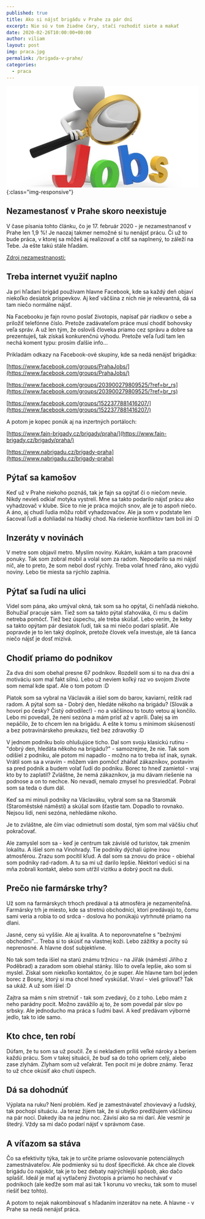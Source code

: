 ```yaml
---
published: true
title: Ako si nájsť brigádu v Prahe za pár dní
excerpt: Nie sú v tom žiadne čary, stačí rozhodiť siete a makať
date: 2020-02-26T10:00:00+00:00
author: viliam
layout: post
img: praca.jpg
permalink: /brigada-v-prahe/
categories:
  - praca
---
```


![Viliam Brozman](/images/praca-b.jpg){:class="img-responsive"}

## Nezamestanosť v Prahe skoro neexistuje

V čase písania tohto článku, čo je 17. február 2020 - je nezamestnanosť v Prahe len 1,9 %! Je naozaj takmer nemožné si tu nenájsť prácu. Či už to bude práca, v ktorej sa môžeš aj realizovať a cítiť sa naplnený, to záleží na Tebe. Ja ešte takú stále hľadám.

[Zdroj nezamestnanosti:](https://www.mpsv.cz/mesicni)

## Treba internet využiť naplno

Ja pri hľadaní brigád používam hlavne Facebook, kde sa každý deň objaví niekoľko desiatok príspevkov. Aj keď väčšina z nich nie je relevantná, dá sa tam niečo normálne nájsť.

Na Facebooku je fajn rovno poslať životopis, napísať pár riadkov o sebe a priložiť telefónne číslo. Pretože zadávateľom práce musí chodiť bohovsky veľa správ. A už len tým, že oslovíš človeka priamo cez správu a dobre sa prezentuješ, tak získaš konkurenčnú výhodu. Pretože veľa ľudí tam len nechá koment typu: prosím ďalšie info... 

Prikladám odkazy na Facebook-ové skupiny, kde sa nedá nenájsť brigádka:


[https://www.facebook.com/groups/PrahaJobs/](https://www.facebook.com/groups/PrahaJobs/)

[https://www.facebook.com/groups/203900279809525/?ref=br_rs](https://www.facebook.com/groups/203900279809525/?ref=br_rs)

[https://www.facebook.com/groups/1522377881416207/](https://www.facebook.com/groups/1522377881416207/)

A potom je kopec ponúk aj na inzertných portáloch:

[https://www.fajn-brigady.cz/brigady/praha/](https://www.fajn-brigady.cz/brigady/praha/)

[https://www.nabrigadu.cz/brigady-praha](https://www.nabrigadu.cz/brigady-praha)

## Pýtať sa kamošov

Keď už v Prahe niekoho poznáš, tak je fajn sa opýtať či o niečom nevie. Nikdy nevieš odkiaľ motyka vystrelí. Mne sa takto podarilo nájsť prácu ako vyhadzovač v klube. Síce to nie je práca mojich snov, ale je to aspoň niečo. A áno, aj chudí ľudia môžu robiť vyhadzovačov. Ale ja som v podstate len šacoval ľudí a dohliadal na hladký chod. Na riešenie konfliktov tam boli iní :D

## Inzeráty v novinách

V metre som objavil metro. Myslím noviny. Kukám, kukám a tam pracovné ponuky. Tak som zobral mobil a volal som za radom. Nepodarilo sa mi nájsť nič, ale to preto, že som nebol dosť rýchly. Treba volať hneď ráno, ako vyjdú noviny. Lebo tie miesta sa rýchlo zaplnia.

## Pýtať sa ľudí na ulici

Videl som pána, ako umýval okná, tak som sa ho opýtal, či nehľadá niekoho. Bohužiaľ pracuje sám. Tiež som sa takto pýtal sťahováka, či mu s dačím netreba pomôcť. Tiež bez úspechu, ale treba skúšať. Lebo verím, že keby sa takto opýtam pár desiatok ľudí, tak sa mi niečo podarí splašiť. Ale popravde je to len taký doplnok, pretože človek veľa investuje, ale tá šanca niečo nájsť je dosť mizivá.

## Chodiť priamo do podnikov

Za dva dni som obehal presne 67 podnikov. Rozdelil som si to na dva dni a motiváciu som mal fakt silnú. Lebo už neviem koľký raz vo svojom živote som nemal kde spať. Ale o tom potom :D

Piatok som sa vybral na Václavák a išiel som do barov, kaviarní, reštík rad radom. A pýtal som sa - Dobrý den, hledáte někoho na brigádu? (Slovák a hovorí po česky? Čistý odrodilec!) - no a väčšinou to touto vetou aj končilo. Lebo mi povedali, že neni sezóna a mám prísť až v apríli. Ďalej sa im nepáčilo, že to chcem len na brigádu. A ešte k tomu s minimom skúseností a bez potravinárskeho preukazu, tiež bez zdravotky :D

V jednom podniku bolo ohlušujúce ticho. Dal som svoju klasickú rutinu - "dobrý den, hledáta někoho na brigádu?" - samozrejme, že nie. Tak som odišiel z podniku, ale potom mi napadlo - možno na to treba ísť inak, synak. Vrátil som sa a vravím - môžem vám pomôcť zháňať zákazníkov, postavím sa pred podnik a budem volať ľudí do podniku. Borec to hneď zamietol - vraj kto by to zaplatil? Zvláštne, že nemá zákazníkov, ja mu dávam riešenie na podnose a on to nechce. No nevadí, nemalo zmysel ho presviedčať. Pobral som sa teda o dum dál.

Keď sa mi minuli podniky na Václaváku, vybral som sa na Staromák (Staroměstské náměstí) a skúšal som šťastie tam. Dopadlo to rovnako. Nejsou lidi, neni sezóna, nehledáme nikoho.

Je to zvláštne, ale čím viac odmietnutí som dostal, tým som mal väčšiu chuť pokračovať.

Ale zamyslel som sa - keď je centrum tak závislé od turistov, tak zmením lokalitu. A išiel som na Vinohrady. Tie podniky dýchali úplne inou atmosférou. Zrazu som pocítil kľud. A dal som sa znovu do práce - obiehal som podniky rad-radom. A tu sa mi už darilo lepšie. Niektorí vedúci si na mňa zobrali kontakt, alebo som utŕžil vizitku a dobrý pocit na duši.

## Prečo nie farmárske trhy?

Už som na farmárskych trhoch predával a tá atmosféra je nezameniteľná. Farmársky trh je miesto, kde sa stretnú obchodníci, ktorí predávajú to, čomu sami veria a robia to od srdca - doslova ho ponúkajú vytrhnuté priamo na dlani. 

Jasné, ceny sú vyššie. Ale aj kvalita. A to neporovnateľne s "bežnými obchodmi"... Treba si to skúsiť na vlastnej koži. Lebo zážitky a pocity sú neprenosné. A hlavne dosť subjektívne.

No tak som teda išiel na starú známu tržnicu - na Jířák (náměstí Jiřího z Poděbrad) a zaradom som obiehal stánky. Išlo to oveľa lepšie, ako som si myslel. Získal som niekoľko kontaktov, čo je super. Ale hlavne tam bol jeden borec z Bosny, ktorý si ma chcel hneď vyskúšať. Vraví - vieš grilovať? Tak sa ukáž. A už som išiel :D 

Zajtra sa mám s ním stretnúť - tak som zvedavý, čo z toho. Lebo mám z neho parádny pocit. Možno zavážilo aj to, že som povedal pár slov po srbsky. Ale jednoducho ma práca s ľudmi baví. A keď predávam výborné jedlo, tak to ide samo.

## Kto chce, ten robí

Dúfam, že tu som sa už poučil. Že si nekladiem príliš veľké nároky a beriem každú prácu. Som v takej situácii, že buď sa do toho opriem celý, alebo zase zlyhám. Zlyham som už veľakrát. Ten pocit mi je dobre známy. Teraz to už chce okúsiť ako chutí úspech.

## Dá sa dohodnúť

Výplata na ruku? Není problém. Keď je zamestnávateľ zhovievavý a ľudský, tak pochopí situáciu. Ja teraz žijem tak, že si ubytko predlžujem väčšinou na pár nocí. Dakedy iba na jednu noc. Závisí ako sa mi darí. Ale vesmír je štedrý. Vždy sa mi dačo podarí nájsť v správnom čase.

## A víťazom sa stáva

Čo sa efektivity týka, tak je to určite priame oslovovanie potenciálnych zamestnávateľov. Ale podmienky sú tu dosť špecifické. Ak chce ale človek brigádu čo najskôr, tak je to bez debaty najrýchlejší spôsob, ako dačo splašiť. Ideál je mať aj vytlačený životopis a priamo ho nechávať v podnikoch (ale keďže som mal asi tak 1 korunu vo vrecku, tak som to musel riešiť bez tohto).

A potom to nejak nakombinovať s hľadaním inzerátov na nete. A hlavne - v Prahe sa nedá nenájsť práca.
